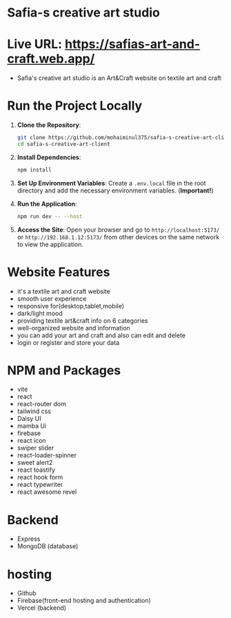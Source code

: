 # Safia-s creative art studio
# Live URL: https://safias-art-and-craft.web.app/

- Safia's creative art studio is an Art&Craft website on textile art and craft
# Run the Project Locally
1. **Clone the Repository**:

    ```sh
   git clone https://github.com/mohaiminul375/safia-s-creative-art-client.git
   cd safia-s-creative-art-client
    ```

2. **Install Dependencies**:

    ```sh
    npm install
    ```

3. **Set Up Environment Variables**: Create a `.env.local` file in the root directory and add the necessary environment variables. (**Important!**)

4. **Run the Application**:

    ```sh
    npm run dev -- --host
    ```

5. **Access the Site**: Open your browser and go to `http://localhost:5173/` or `http://192.168.1.12:5173/` from other devices on the same network to view the application.

# Website Features
- it's a textile art and craft website
- smooth user experience 
- responsive for(desktop,tablet,mobile)
- dark/light mood
- providing textile art&craft info on 6 categories
- well-organized website and information
- you can add your art and craft and also can edit and delete 
- login or register and store your data

# NPM and Packages
- vite
- react
- react-router dom
- tailwind css
- Daisy UI
- mamba Ui
- firebase
- react icon
- swiper slider
- react-loader-spinner
- sweet alert2
- react toastify
- react hook form
- react typewriter
- react awesome revel

# Backend
- Express
- MongoDB (database)


# hosting
- Github
- Firebase(front-end hosting and authentication)
- Vercel (backend)
